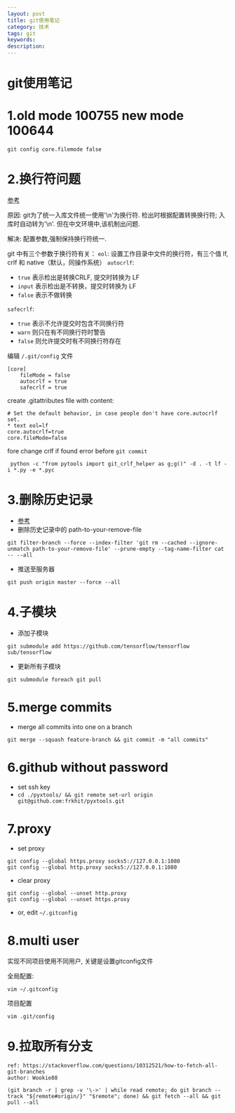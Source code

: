 ```yaml
---
layout: post
title: git使用笔记
category: 技术
tags: git
keywords: 
description: 
---
```


# git使用笔记

# 1.old mode 100755 new mode 100644
```
git config core.filemode false
```

# 2.换行符问题
[参考](https://juejin.im/post/5ad21df05188257cc20db9de)

原因: git为了统一入库文件统一使用'\n'为换行符. 检出时根据配置转换换行符; 入库时自动转为'\n'. 但在中文环境中,该机制出问题.

解决: 配置参数,强制保持换行符统一.

git 中有三个参数于换行符有关：
`eol`: 设置工作目录中文件的换行符，有三个值 lf, crlf 和 native（默认，同操作系统）
`autocrlf`:
- `true` 表示检出是转换CRLF, 提交时转换为 LF
- `input` 表示检出是不转换，提交时转换为 LF
- `false` 表示不做转换

`safecrlf`:
- `true` 表示不允许提交时包含不同换行符
- `warn` 则只在有不同换行符时警告
- `false` 则允许提交时有不同换行符存在

编辑 `/.git/config` 文件
```
[core]
    fileMode = false
    autocrlf = true
    safecrlf = true
```

create .gitattributes file with content:
```
# Set the default behavior, in case people don't have core.autocrlf set.
* text eol=lf
core.autocrlf=true
core.fileMode=false
```

fore change crlf if found error before `git commit`
```
 python -c "from pytools import git_crlf_helper as g;g()" -d . -t lf -i *.py -e *.pyc
```

# 3.删除历史记录
- [参考](http://www.cnblogs.com/shines77/p/3460274.html)
- 删除历史记录中的 path-to-your-remove-file

```
git filter-branch --force --index-filter 'git rm --cached --ignore-unmatch path-to-your-remove-file' --prune-empty --tag-name-filter cat -- --all
```
- 推送至服务器
```
git push origin master --force --all
```

# 4.子模块
- 添加子模块
```
git submodule add https://github.com/tensorflow/tensorflow sub/tensorflow
```
- 更新所有子模块
```
git submodule foreach git pull
```

# 5.merge commits
- merge all commits into one on a branch
```
git merge --squash feature-branch && git commit -m "all commits"
```

# 6.github without password
- set ssh key
- `cd ./pyxtools/ && git remote set-url origin git@github.com:frkhit/pyxtools.git`

# 7.proxy
- set proxy
```
git config --global https.proxy socks5://127.0.0.1:1080
git config --global http.proxy socks5://127.0.0.1:1080
```
- clear proxy
```
git config --global --unset http.proxy
git config --global --unset https.proxy
```
- or, edit `~/.gitconfig`

# 8.multi user
实现不同项目使用不同用户, 关键是设置gitconfig文件

全局配置:
```
vim ~/.gitconfig
```

项目配置
```
vim .git/config
```

# 9.拉取所有分支
```
ref: https://stackoverflow.com/questions/10312521/how-to-fetch-all-git-branches
author: Wookie88

(git branch -r | grep -v '\->' | while read remote; do git branch --track "${remote#origin/}" "$remote"; done) && git fetch --all && git pull --all
```


